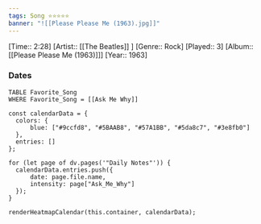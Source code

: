 ```yaml
---
tags: Song ⭐⭐⭐⭐⭐ 
banner: "![[Please Please Me (1963).jpg]]"
---
```

[Time:: 2:28]
[Artist:: [[The Beatles]] ]
[Genre:: Rock]
[Played:: 3]
[Album:: [[Please Please Me (1963)]]]
[Year:: 1963]
### Dates
````dataview
TABLE Favorite_Song
WHERE Favorite_Song = [[Ask Me Why]]
````
  ```dataviewjs
const calendarData = { 
	colors: { 
		blue: ["#9ccfd8", "#5BAAB8", "#57A1BB", "#5da8c7", "#3e8fb0"] 
	}, 
	entries: [] 
}; 

for (let page of dv.pages('"Daily Notes"')) { 
	calendarData.entries.push({ 
		date: page.file.name, 
		intensity: page["Ask_Me_Why"]
	}); 
} 

renderHeatmapCalendar(this.container, calendarData);
```
